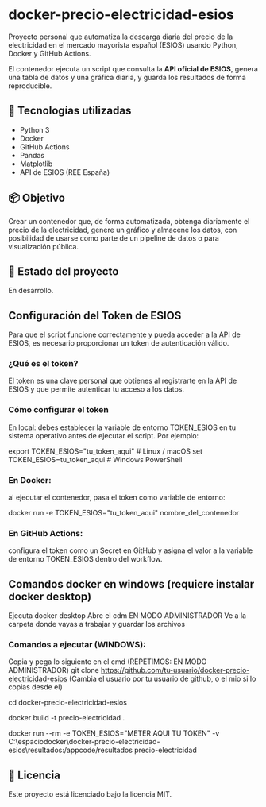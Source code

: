 # docker-precio-electricidad-esios
Proyecto personal que automatiza la descarga diaria del precio de la electricidad en el mercado mayorista español (ESIOS) usando Python, Docker y GitHub Actions. 


El contenedor ejecuta un script que consulta la **API oficial de ESIOS**, genera una tabla de datos y una gráfica diaria, y guarda los resultados de forma reproducible.

## 🔧 Tecnologías utilizadas
- Python 3
- Docker
- GitHub Actions
- Pandas
- Matplotlib
- API de ESIOS (REE España)

## 📦 Objetivo
Crear un contenedor que, de forma automatizada, obtenga diariamente el precio de la electricidad, genere un gráfico y almacene los datos, con posibilidad de usarse como parte de un pipeline de datos o para visualización pública.


## 🚧 Estado del proyecto
En desarrollo. 


## Configuración del Token de ESIOS
Para que el script funcione correctamente y pueda acceder a la API de ESIOS, es necesario proporcionar un token de autenticación válido.

### ¿Qué es el token?
El token es una clave personal que obtienes al registrarte en la API de ESIOS y que permite autenticar tu acceso a los datos.

### Cómo configurar el token
En local: debes establecer la variable de entorno TOKEN_ESIOS en tu sistema operativo antes de ejecutar el script. Por ejemplo:

export TOKEN_ESIOS="tu_token_aqui"       # Linux / macOS
set TOKEN_ESIOS=tu_token_aqui            # Windows PowerShell

### En Docker: 
al ejecutar el contenedor, pasa el token como variable de entorno:

docker run -e TOKEN_ESIOS="tu_token_aqui" nombre_del_contenedor


### En GitHub Actions: 
configura el token como un Secret en GitHub y asigna el valor a la variable de entorno TOKEN_ESIOS dentro del workflow.



## Comandos docker en windows (requiere instalar docker desktop) 

Ejecuta docker desktop
Abre el cdm EN MODO ADMINISTRADOR
Ve a la carpeta donde vayas a trabajar y guardar los archivos

### Comandos a ejecutar (WINDOWS): 

Copia y pega lo siguiente en el cmd (REPETIMOS: EN MODO ADMINISTRADOR)
git clone https://github.com/tu-usuario/docker-precio-electricidad-esios   (Cambia el usuario por tu usuario de github, o el mio si lo copias desde el)

cd docker-precio-electricidad-esios   

docker build -t precio-electricidad .    

docker run --rm -e TOKEN_ESIOS="METER AQUI TU TOKEN" -v C:\espaciodocker\docker-precio-electricidad-esios\resultados:/appcode/resultados precio-electricidad



## 📄 Licencia
Este proyecto está licenciado bajo la licencia MIT.
